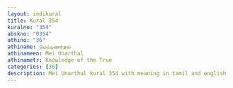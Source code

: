 ```yaml
---
layout: indikural
title: Kural 354
kuralno: "354"
abskno: "0354"
athino: "36"
athiname: மெய்யுணர்தல்
athinameen: Mei Unarthal
athinametr: Knowledge of the True
categories: [36]
description: Mei Unarthal kural 354 with meaning in tamil and english 
---
```


